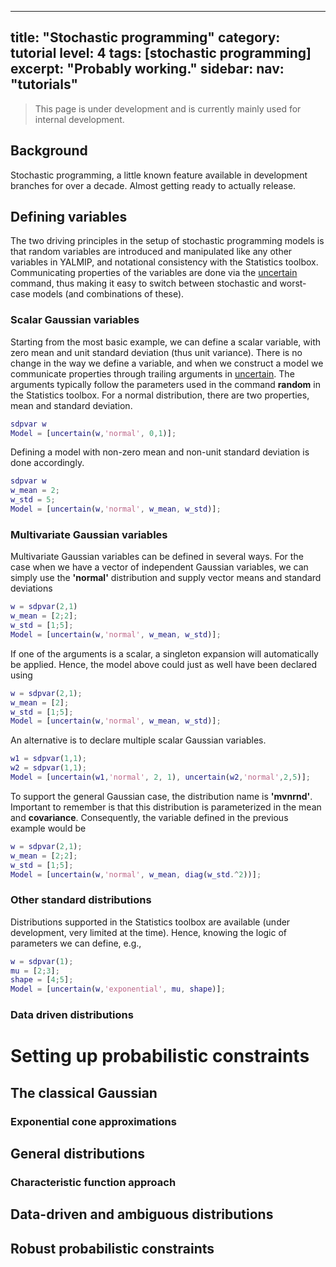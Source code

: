 
---
title: "Stochastic programming"
category: tutorial
level: 4
tags: [stochastic programming]
excerpt: "Probably working."
sidebar:
  nav: "tutorials"
---

> This page is under development and is currently mainly used for internal development. 

## Background

Stochastic programming, a little known feature available in development branches for over a decade. Almost getting ready to actually release.

## Defining variables

The two driving principles in the setup of stochastic programming models is that random variables are introduced and manipulated like any other variables in YALMIP, and notational consistency with the Statistics toolbox. Communicating properties of the variables are done via the [uncertain](/command/uncertain) command, thus making it easy to switch between stochastic and worst-case models (and combinations of these).

### Scalar Gaussian variables

Starting from the most basic example, we can define a scalar variable, with zero mean and unit standard deviation (thus unit variance). There is no change in the way we define a variable, and when we construct a model we communicate properties through trailing arguments in [uncertain](/command/uncertain). The arguments typically follow the parameters used in the command **random** in the Statistics toolbox. For a normal distribution, there are two properties, mean and standard deviation.

````matlab
sdpvar w
Model = [uncertain(w,'normal', 0,1)];
````

Defining a model with non-zero mean and non-unit standard deviation is done accordingly.

````matlab
sdpvar w
w_mean = 2;
w_std = 5;
Model = [uncertain(w,'normal', w_mean, w_std)];
````

### Multivariate Gaussian variables

Multivariate Gaussian variables can be defined in several ways. For the case when we have a vector of independent Gaussian variables, we can simply use the **'normal'** distribution and supply vector means and standard deviations

````matlab
w = sdpvar(2,1)
w_mean = [2;2];
w_std = [1;5];
Model = [uncertain(w,'normal', w_mean, w_std)];
````

If one of the arguments is a scalar, a singleton expansion will automatically be applied. Hence, the model above could just as well have been declared using

````matlab
w = sdpvar(2,1);
w_mean = [2];
w_std = [1;5];
Model = [uncertain(w,'normal', w_mean, w_std)];
````

An alternative is to declare multiple scalar Gaussian variables.

````matlab
w1 = sdpvar(1,1);
w2 = sdpvar(1,1);
Model = [uncertain(w1,'normal', 2, 1), uncertain(w2,'normal',2,5)];
````

To support the general Gaussian case, the distribution name is **'mvnrnd'**. Important to remember is that this distribution is parameterized in the mean and **covariance**. Consequently, the variable defined in the previous example would be

````matlab
w = sdpvar(2,1);
w_mean = [2;2];
w_std = [1;5];
Model = [uncertain(w,'normal', w_mean, diag(w_std.^2))];
````

### Other standard distributions

Distributions supported in the Statistics toolbox are available (under development, very limited at the time). Hence, knowing the logic of parameters we can define, e.g., 

````matlab
w = sdpvar(1);
mu = [2;3];
shape = [4;5];
Model = [uncertain(w,'exponential', mu, shape)];
````

### Data driven distributions

# Setting up probabilistic constraints

## The classical Gaussian

### Exponential cone approximations

## General distributions

### Characteristic function approach

## Data-driven and ambiguous distributions

## Robust probabilistic constraints

